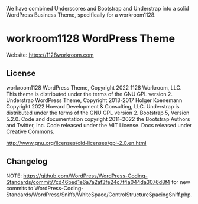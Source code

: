 We have combined Underscores and Bootstrap and Understrap into a solid WordPress Business Theme, specifically for a workroom1128.
# workroom1128 WordPress Theme

Website: https://1128workroom.com

## License
workroom1128 WordPress Theme, Copyright 2022 1128 Workroom, LLC. This theme is distributed under the terms of the GNU GPL version 2.
Understrap WordPress Theme, Copyright 2013-2017 Holger Koenemann
Copyright 2022 Howard Development & Consulting, LLC. Understrap is distributed under the terms of the GNU GPL version 2.
Bootstrap 5, Version 5.2.0. Code and documentation copyright 2011–2022 the Bootstrap Authors and Twitter, Inc. Code released under the MIT License. Docs released under Creative Commons.

http://www.gnu.org/licenses/old-licenses/gpl-2.0.en.html

## Changelog
NOTE: https://github.com/WordPress/WordPress-Coding-Standards/commit/7cd46bed1e6a7a2af3fe24c7f4a044da3076d8f4 for new commits to WordPress-Coding-Standards/WordPress/Sniffs/WhiteSpace/ControlStructureSpacingSniff.php.
